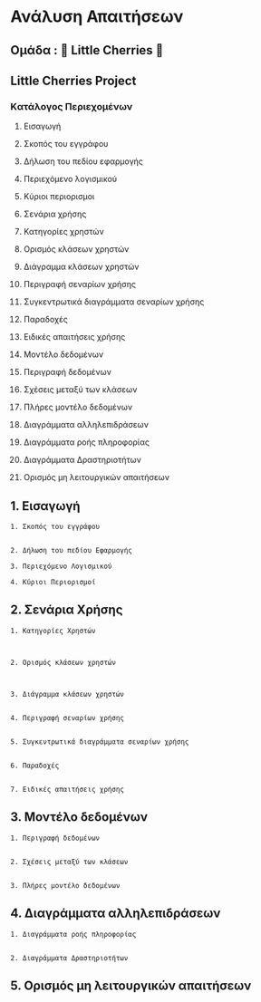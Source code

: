 # **Ανάλυση** **Απαιτήσεων**  

## Ομάδα : :cherries: **Little** **Cherries**  :cherries:
## **Little** **Cherries** **Project** 


### **Kατάλογος Περιεχομένων**

1. Εισαγωγή   

 1. Σκοπός του εγγράφου
 2. Δήλωση του πεδίου εφαρμογής
 3. Περιεχόμενο λογισμικού   
 4. Κύριοι περιορισμοι 
 
2.  Σενάρια χρήσης

  1. Κατηγορίες χρηστών    
  2. Ορισμός κλάσεων χρηστών    
  3. Διάγραμμα κλάσεων χρηστών    
  4. Περιγραφή σεναρίων χρήσης    
  5. Συγκεντρωτικά διαγράμματα σεναρίων χρήσης   
  6. Παραδοχές   
  7. Ειδικές απαιτήσεις χρήσης

3. Μοντέλο δεδομένων 
  1. Περιγραφή δεδομένων   
  2. Σχέσεις μεταξύ των κλάσεων     
  3. Πλήρες μοντέλο δεδομένων 

4. Διαγράμματα αλληλεπιδράσεων    
 1. Διαγράμματα ροής πληροφορίας    
 2. Διαγράμματα Δραστηριοτήτων 

5. Ορισμός μη λειτουργικών απαιτήσεων 




##  1. Eισαγωγή 

    1. Σκοπός του εγγράφου 
    
    
    2. Δήλωση του πεδίου Εφαρμογής 
    
    3. Περιεχόμενο Λογισμικού 
    
    4. Κύριοι Περιορισμοί 
    

## 2. Σενάρια Χρήσης

    1. Κατηγορίες Χρηστών 
  
 
  
    2. Ορισμός κλάσεων χρηστών
 


    3. Διάγραμμα κλάσεων χρηστών
  

    4. Περιγραφή σεναρίων χρήσης
  

    5. Συγκεντρωτικά διαγράμματα σεναρίων χρήσης   
    

    6. Παραδοχές   


    7. Ειδικές απαιτήσεις χρήσης

## 3. Μοντέλο δεδομένων

    1. Περιγραφή δεδομένων   


    2. Σχέσεις μεταξύ των κλάσεων     


    3. Πλήρες μοντέλο δεδομένων 


## 4. Διαγράμματα αλληλεπιδράσεων    
 
    1. Διαγράμματα ροής πληροφορίας    
    
    
    2. Διαγράμματα Δραστηριοτήτων 


##  5. Ορισμός μη λειτουργικών απαιτήσεων 
